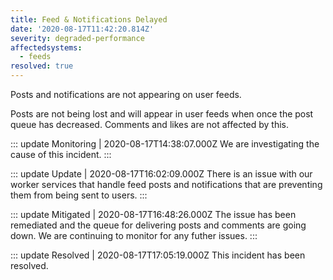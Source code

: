 ```yaml
---
title: Feed & Notifications Delayed
date: '2020-08-17T11:42:20.814Z'
severity: degraded-performance
affectedsystems:
  - feeds
resolved: true
---
```

Posts and notifications are not appearing on user feeds.


Posts are not being lost and will appear in user feeds when once the post queue has decreased. Comments and likes are not affected by this.

::: update Monitoring | 2020-08-17T14:38:07.000Z
We are investigating the cause of this incident.
:::

::: update Update | 2020-08-17T16:02:09.000Z
There is an issue with our worker services that handle feed posts and notifications that are preventing them from being sent to users.
:::

::: update Mitigated | 2020-08-17T16:48:26.000Z
The issue has been remediated and the queue for delivering posts and comments are going down. We are continuing to monitor for any futher issues.
:::

::: update Resolved | 2020-08-17T17:05:19.000Z
This incident has been resolved.

<!--- language code: en -->

